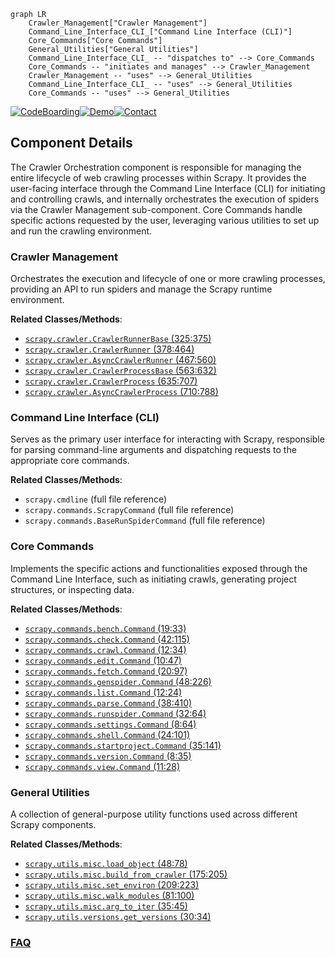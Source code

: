 ```mermaid
graph LR
    Crawler_Management["Crawler Management"]
    Command_Line_Interface_CLI_["Command Line Interface (CLI)"]
    Core_Commands["Core Commands"]
    General_Utilities["General Utilities"]
    Command_Line_Interface_CLI_ -- "dispatches to" --> Core_Commands
    Core_Commands -- "initiates and manages" --> Crawler_Management
    Crawler_Management -- "uses" --> General_Utilities
    Command_Line_Interface_CLI_ -- "uses" --> General_Utilities
    Core_Commands -- "uses" --> General_Utilities
```
[![CodeBoarding](https://img.shields.io/badge/Generated%20by-CodeBoarding-9cf?style=flat-square)](https://github.com/CodeBoarding/CodeBoarding)[![Demo](https://img.shields.io/badge/Try%20our-Demo-blue?style=flat-square)](https://www.codeboarding.org/demo)[![Contact](https://img.shields.io/badge/Contact%20us%20-%20contact@codeboarding.org-lightgrey?style=flat-square)](mailto:contact@codeboarding.org)

## Component Details

The Crawler Orchestration component is responsible for managing the entire lifecycle of web crawling processes within Scrapy. It provides the user-facing interface through the Command Line Interface (CLI) for initiating and controlling crawls, and internally orchestrates the execution of spiders via the Crawler Management sub-component. Core Commands handle specific actions requested by the user, leveraging various utilities to set up and run the crawling environment.

### Crawler Management
Orchestrates the execution and lifecycle of one or more crawling processes, providing an API to run spiders and manage the Scrapy runtime environment.


**Related Classes/Methods**:

- <a href="https://github.com/scrapy/scrapy/blob/master/scrapy/crawler.py#L325-L375" target="_blank" rel="noopener noreferrer">`scrapy.crawler.CrawlerRunnerBase` (325:375)</a>
- <a href="https://github.com/scrapy/scrapy/blob/master/scrapy/crawler.py#L378-L464" target="_blank" rel="noopener noreferrer">`scrapy.crawler.CrawlerRunner` (378:464)</a>
- <a href="https://github.com/scrapy/scrapy/blob/master/scrapy/crawler.py#L467-L560" target="_blank" rel="noopener noreferrer">`scrapy.crawler.AsyncCrawlerRunner` (467:560)</a>
- <a href="https://github.com/scrapy/scrapy/blob/master/scrapy/crawler.py#L563-L632" target="_blank" rel="noopener noreferrer">`scrapy.crawler.CrawlerProcessBase` (563:632)</a>
- <a href="https://github.com/scrapy/scrapy/blob/master/scrapy/crawler.py#L635-L707" target="_blank" rel="noopener noreferrer">`scrapy.crawler.CrawlerProcess` (635:707)</a>
- <a href="https://github.com/scrapy/scrapy/blob/master/scrapy/crawler.py#L710-L788" target="_blank" rel="noopener noreferrer">`scrapy.crawler.AsyncCrawlerProcess` (710:788)</a>


### Command Line Interface (CLI)
Serves as the primary user interface for interacting with Scrapy, responsible for parsing command-line arguments and dispatching requests to the appropriate core commands.


**Related Classes/Methods**:

- `scrapy.cmdline` (full file reference)
- `scrapy.commands.ScrapyCommand` (full file reference)
- `scrapy.commands.BaseRunSpiderCommand` (full file reference)


### Core Commands
Implements the specific actions and functionalities exposed through the Command Line Interface, such as initiating crawls, generating project structures, or inspecting data.


**Related Classes/Methods**:

- <a href="https://github.com/scrapy/scrapy/blob/master/scrapy/commands/bench.py#L19-L33" target="_blank" rel="noopener noreferrer">`scrapy.commands.bench.Command` (19:33)</a>
- <a href="https://github.com/scrapy/scrapy/blob/master/scrapy/commands/check.py#L42-L115" target="_blank" rel="noopener noreferrer">`scrapy.commands.check.Command` (42:115)</a>
- <a href="https://github.com/scrapy/scrapy/blob/master/scrapy/commands/crawl.py#L12-L34" target="_blank" rel="noopener noreferrer">`scrapy.commands.crawl.Command` (12:34)</a>
- <a href="https://github.com/scrapy/scrapy/blob/master/scrapy/commands/edit.py#L10-L47" target="_blank" rel="noopener noreferrer">`scrapy.commands.edit.Command` (10:47)</a>
- <a href="https://github.com/scrapy/scrapy/blob/master/scrapy/commands/fetch.py#L20-L97" target="_blank" rel="noopener noreferrer">`scrapy.commands.fetch.Command` (20:97)</a>
- <a href="https://github.com/scrapy/scrapy/blob/master/scrapy/commands/genspider.py#L48-L226" target="_blank" rel="noopener noreferrer">`scrapy.commands.genspider.Command` (48:226)</a>
- <a href="https://github.com/scrapy/scrapy/blob/master/scrapy/commands/list.py#L12-L24" target="_blank" rel="noopener noreferrer">`scrapy.commands.list.Command` (12:24)</a>
- <a href="https://github.com/scrapy/scrapy/blob/master/scrapy/commands/parse.py#L38-L410" target="_blank" rel="noopener noreferrer">`scrapy.commands.parse.Command` (38:410)</a>
- <a href="https://github.com/scrapy/scrapy/blob/master/scrapy/commands/runspider.py#L32-L64" target="_blank" rel="noopener noreferrer">`scrapy.commands.runspider.Command` (32:64)</a>
- <a href="https://github.com/scrapy/scrapy/blob/master/scrapy/commands/settings.py#L8-L64" target="_blank" rel="noopener noreferrer">`scrapy.commands.settings.Command` (8:64)</a>
- <a href="https://github.com/scrapy/scrapy/blob/master/scrapy/commands/shell.py#L24-L101" target="_blank" rel="noopener noreferrer">`scrapy.commands.shell.Command` (24:101)</a>
- <a href="https://github.com/scrapy/scrapy/blob/master/scrapy/commands/startproject.py#L35-L141" target="_blank" rel="noopener noreferrer">`scrapy.commands.startproject.Command` (35:141)</a>
- <a href="https://github.com/scrapy/scrapy/blob/master/scrapy/commands/version.py#L8-L35" target="_blank" rel="noopener noreferrer">`scrapy.commands.version.Command` (8:35)</a>
- <a href="https://github.com/scrapy/scrapy/blob/master/scrapy/commands/view.py#L11-L28" target="_blank" rel="noopener noreferrer">`scrapy.commands.view.Command` (11:28)</a>


### General Utilities
A collection of general-purpose utility functions used across different Scrapy components.


**Related Classes/Methods**:

- <a href="https://github.com/scrapy/scrapy/blob/master/scrapy/utils/misc.py#L48-L78" target="_blank" rel="noopener noreferrer">`scrapy.utils.misc.load_object` (48:78)</a>
- <a href="https://github.com/scrapy/scrapy/blob/master/scrapy/utils/misc.py#L175-L205" target="_blank" rel="noopener noreferrer">`scrapy.utils.misc.build_from_crawler` (175:205)</a>
- <a href="https://github.com/scrapy/scrapy/blob/master/scrapy/utils/misc.py#L209-L223" target="_blank" rel="noopener noreferrer">`scrapy.utils.misc.set_environ` (209:223)</a>
- <a href="https://github.com/scrapy/scrapy/blob/master/scrapy/utils/misc.py#L81-L100" target="_blank" rel="noopener noreferrer">`scrapy.utils.misc.walk_modules` (81:100)</a>
- <a href="https://github.com/scrapy/scrapy/blob/master/scrapy/utils/misc.py#L35-L45" target="_blank" rel="noopener noreferrer">`scrapy.utils.misc.arg_to_iter` (35:45)</a>
- <a href="https://github.com/scrapy/scrapy/blob/master/scrapy/utils/versions.py#L30-L34" target="_blank" rel="noopener noreferrer">`scrapy.utils.versions.get_versions` (30:34)</a>




### [FAQ](https://github.com/CodeBoarding/GeneratedOnBoardings/tree/main?tab=readme-ov-file#faq)